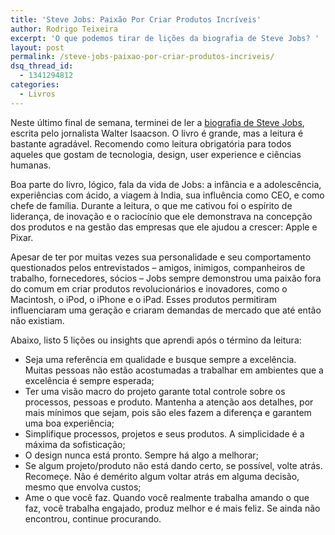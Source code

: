 ```yaml
---
title: 'Steve Jobs: Paixão Por Criar Produtos Incríveis'
author: Rodrigo Teixeira
excerpt: 'O que podemos tirar de lições da biografia de Steve Jobs? '
layout: post
permalink: /steve-jobs-paixao-por-criar-produtos-incriveis/
dsq_thread_id:
  - 1341294812
categories:
  - Livros
---
```

Neste último final de semana, terminei de ler a <a href="http://www.amazon.com/Steve-Jobs-Walter-Isaacson/dp/1451648537/ref=sr_1_1?ie=UTF8&qid=1357603485&sr=8-1&keywords=steve+jobs+biography" target="_blank">biografia de Steve Jobs</a>, escrita pelo jornalista Walter Isaacson. O livro é grande, mas a leitura é bastante agradável. Recomendo como leitura obrigatória para todos aqueles que gostam de tecnologia, design, user experience e ciências humanas.

Boa parte do livro, lógico, fala da vida de Jobs: a infância e a adolescência, experiências com ácido, a viagem à India, sua influência como CEO, e como chefe de família. Durante a leitura, o que me cativou foi o espírito de liderança, de inovação e o raciocínio que ele demonstrava na concepção dos produtos e na gestão das empresas que ele ajudou a crescer: Apple e Pixar.

Apesar de ter por muitas vezes sua personalidade e seu comportamento questionados pelos entrevistados &#8211; amigos, inimigos, companheiros de trabalho, fornecedores, sócios &#8211; Jobs sempre demonstrou uma paixão fora do comum em criar produtos revolucionários e inovadores, como o Macintosh, o iPod, o iPhone e o iPad. Esses produtos permitiram influenciaram uma geração e criaram demandas de mercado que até então não existiam.

Abaixo, listo 5 lições ou insights que aprendi após o término da leitura:

  * Seja uma referência em qualidade e busque sempre a excelência. Muitas pessoas não estão acostumadas a trabalhar em ambientes que a excelência é sempre esperada;
  * Ter uma visão macro do projeto garante total controle sobre os processos, pessoas e produto. Mantenha a atenção aos detalhes, por mais mínimos que sejam, pois são eles fazem a diferença e garantem uma boa experiência;
  * Simplifique processos, projetos e seus produtos. A simplicidade é a máxima da sofisticação;
  * O design nunca está pronto. Sempre há algo a melhorar;
  * Se algum projeto/produto não está dando certo, se possível, volte atrás. Recomeçe. Não é demérito algum voltar atrás em alguma decisão, mesmo que envolva custos;
  * Ame o que você faz. Quando você realmente trabalha amando o que faz, você trabalha engajado, produz melhor e é mais feliz. Se ainda não encontrou, continue procurando.